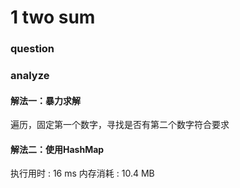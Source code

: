 # 1 two sum
### question

### analyze
#### 解法一：暴力求解
遍历，固定第一个数字，寻找是否有第二个数字符合要求
#### 解法二：使用HashMap
执行用时 : 16 ms
内存消耗 : 10.4 MB